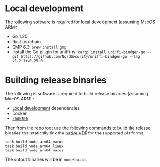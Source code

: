 # Local development

The following software is required for local development (assuming MacOS ARM):

- Go 1.20 
- Rust toolchain 
- GMP 6.3: `brew install gmp`
- Install the Go plugin for uniffi-rs: `cargo install uniffi-bindgen-go --git https://github.com/NordSecurity/uniffi-bindgen-go --tag v0.2.1+v0.25.0`

# Building release binaries

The following is software is required to build release binaries (assuming MacOS ARM) :

- [Local development](#local-development) dependencies
- Docker
- [Taskfile](https://taskfile.dev/)

Then from the repo root use the following commands to build the release binaries that statically link the [native VDF](./vdf) for the supported platforms:

```shell
task build_node_arm64_macos
task build_node_arm64_linux
task build_node_arm64_macos
```

The output binaries will be in `node/build`.
